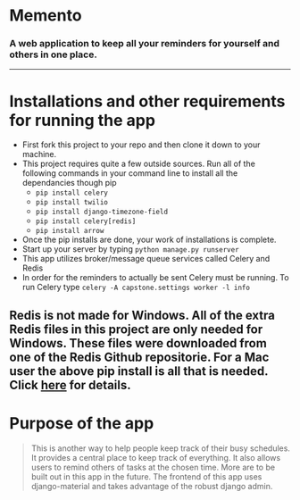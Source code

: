 # Memento
### A web application to keep all your reminders for yourself and others in one place.
---
# Installations and other requirements for running the app
* First fork this project to your repo and then clone it down to your machine.
* This project requires quite a few outside sources. Run all of the following commands in your command line to install all the dependancies though pip
    * `pip install celery`
    * `pip install twilio`
    * `pip install django-timezone-field`
    * `pip install celery[redis]`
    * `pip install arrow`
* Once the pip installs are done, your work of installations is complete.
* Start up your server by typing `python manage.py runserver`
* This app utilizes broker/message queue services called Celery and Redis
* In order for the reminders to actually be sent Celery must be running. To run Celery type `celery -A capstone.settings worker -l info`

Redis is not made for Windows. All of the extra Redis files in this project are only needed for Windows. These files were downloaded from one of the Redis Github repositorie. For a Mac user the above pip install is all that is needed. Click [here](https://github.com/MSOpenTech/redis) for details.
---
# Purpose of the app

> This is another way to help people keep track of their busy schedules. It provides a central place to keep track of everything. It also allows users to remind others of tasks at the chosen time. More are to be built out in this app in the future.    The frontend of this app uses django-material and takes advantage of the robust django admin.
